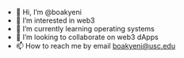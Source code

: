 - 👋 Hi, I’m @boakyeni
- 👀 I’m interested in web3 
- 🌱 I’m currently learning operating systems
- 💞️ I’m looking to collaborate on web3 dApps
- 📫 How to reach me by email boakyeni@usc.edu

<!---
boakyeni/boakyeni is a ✨ special ✨ repository because its `README.md` (this file) appears on your GitHub profile.
You can click the Preview link to take a look at your changes.
--->
